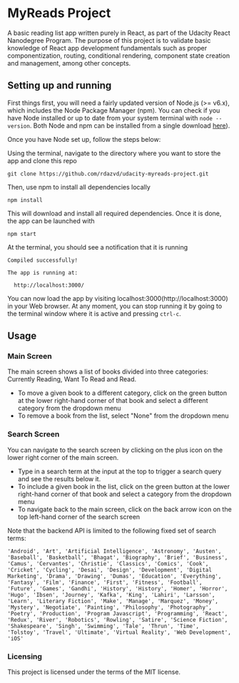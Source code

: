 # MyReads Project

A basic reading list app written purely in React, as part of the Udacity React Nanodegree Program.
The purpose of this project is to validate basic knowledge of React app development fundamentals
such as proper componentization, routing, conditional rendering, component state creation and management, among other concepts.


## Setting up and running

First things first, you will need a fairly updated version of Node.js (>= v6.x), which includes the Node Package Manager (npm).
You can check if you have Node installed or up to date from your system terminal with
`node --version`. Both Node and npm can be installed from a single download [here](https://nodejs.org/en/)).

Once you have Node set up, follow the steps below:

Using the terminal, navigate to the directory where you want to store the app and clone this repo

```
git clone https://github.com/rdazvd/udacity-myreads-project.git
``` 

Then, use npm to install all dependencies locally

```
npm install
```

This will download and install all required dependencies.
Once it is done, the app can be launched with

```
npm start
```

At the terminal, you should see a notification that it is running

```
Compiled successfully!

The app is running at:

  http://localhost:3000/
```

You can now load the app by visiting localhost:3000(http://localhost:3000) in your Web browser.
At any moment, you can stop running it by going to the terminal window where it is active and pressing `ctrl-c`.

## Usage

### Main Screen
The main screen shows a list of books divided into three categories: Currently Reading, Want To Read and Read.

- To move a given book to a different category, click on the green button at the lower right-hand corner of that book and select a different category from the dropdown menu
- To remove a book from the list, select "None" from the dropdown menu

### Search Screen
You can navigate to the search screen by clicking on the plus icon on the lower right corner of the main screen.

- Type in a search term at the input at the top to trigger a search query and see the results below it.
- To include a given book in the list, click on the green button at the lower right-hand corner of that book and select a category from the dropdown menu
- To navigate back to the main screen, click on the back arrow icon on the top left-hand corner of the search screen

Note that the backend API is limited to the following fixed set of search terms:

```
'Android', 'Art', 'Artificial Intelligence', 'Astronomy', 'Austen', 'Baseball', 'Basketball', 'Bhagat', 'Biography', 'Brief', 'Business', 'Camus', 'Cervantes', 'Christie', 'Classics', 'Comics', 'Cook', 'Cricket', 'Cycling', 'Desai', 'Design', 'Development', 'Digital Marketing', 'Drama', 'Drawing', 'Dumas', 'Education', 'Everything', 'Fantasy', 'Film', 'Finance', 'First', 'Fitness', 'Football', 'Future', 'Games', 'Gandhi', 'History', 'History', 'Homer', 'Horror', 'Hugo', 'Ibsen', 'Journey', 'Kafka', 'King', 'Lahiri', 'Larsson', 'Learn', 'Literary Fiction', 'Make', 'Manage', 'Marquez', 'Money', 'Mystery', 'Negotiate', 'Painting', 'Philosophy', 'Photography', 'Poetry', 'Production', 'Program Javascript', 'Programming', 'React', 'Redux', 'River', 'Robotics', 'Rowling', 'Satire', 'Science Fiction', 'Shakespeare', 'Singh', 'Swimming', 'Tale', 'Thrun', 'Time', 'Tolstoy', 'Travel', 'Ultimate', 'Virtual Reality', 'Web Development', 'iOS'
```

### Licensing
This project is licensed under the terms of the MIT license.